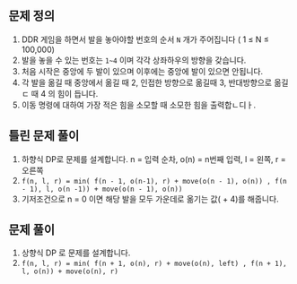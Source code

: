 ## 문제 정의

1. DDR 게임을 하면서 발을 놓아야할 번호의 순서 `N` 개가 주어집니다 ( 1 ≤ N ≤ 100,000)
2. 발을 놓을 수 있는 번호는 `1~4` 이며 각각 상좌하우의 방향을 갖습니다.
3. 처음 시작은 중앙에 두 발이 있으며 이후에는 중앙에 발이 있으면 안됩니다.
4. 각 발을 옮길 때 중앙에서 옮길 때 2, 인접한 방향으로 옮길때 3, 반대방향으로 옮길ㄷ 때 4 의 힘이 듭니다.
5. 이동 명령에 대하여 가장 적은 힘을 소모할 때 소모한 힘을 출력합ㄴ디ㅏ.

## 틀린 문제 풀이

1. 하향식 DP로 문제를 설계합니다. n = 입력 순차, o(n) = n번째 입력, l = 왼쪽, r = 오른쪽
2. `f(n, l, r) = min( f(n - 1, o(n-1), r) + move(o(n - 1), o(n)) , f(n - 1), l, o(n -1)) + move(o(n - 1), o(n))`
3. 기저조건으로 n = 0 이면 해당 발을 모두 가운데로 옮기는 값( + 4)를 해줍니다.

## 문제 풀이

1. 상향식 DP 로 문제를 설계합니다.
2. `f(n, l, r) = min( f(n + 1, o(n), r) + move(o(n), left) , f(n + 1), l, o(n)) + move(o(n), r)`